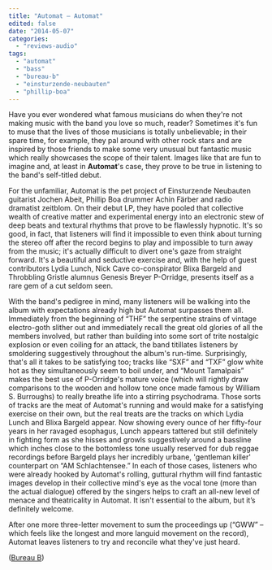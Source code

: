 ```yaml
---
title: "Automat – Automat"
edited: false
date: "2014-05-07"
categories:
  - "reviews-audio"
tags:
  - "automat"
  - "bass"
  - "bureau-b"
  - "einsturzende-neubauten"
  - "phillip-boa"
---
```


Have you ever wondered what famous musicians do when they're not making music with the band you love so much, reader? Sometimes it's fun to muse that the lives of those musicians is totally unbelievable; in their spare time, for example, they pal around with other rock stars and are inspired by those friends to make some very unusual but fantastic music which really showcases the scope of their talent. Images like that are fun to imagine and, at least in **Automat**'s case, they prove to be true in listening to the band's self-titled debut.

For the unfamiliar, Automat is the pet project of Einsturzende Neubauten guitarist Jochen Abeit, Phillip Boa drummer Achin Färber and radio dramatist zeitblom. On their debut LP, they have pooled that collective wealth of creative matter and experimental energy into an electronic stew of deep beats and textural rhythms that prove to be flawlessly hypnotic. It's so good, in fact, that listeners will find it impossible to even think about turning the stereo off after the record begins to play and impossible to turn away from the music; it's actually difficult to divert one's gaze from straight forward. It's a beautiful and seductive exercise and, with the help of guest contributors Lydia Lunch, Nick Cave co-conspirator Blixa Bargeld and Throbbling Gristle alumnus Genesis Breyer P-Orridge, presents itself as a rare gem of a cut seldom seen.

With the band's pedigree in mind, many listeners will be walking into the album with expectations already high but Automat surpasses them all. Immediately from the beginning of “THF” the serpentine strains of vintage electro-goth slither out and immediately recall the great old glories of all the members involved, but rather than building into some sort of trite nostalgic explosion or even coiling for an attack, the band titillates listeners by smoldering suggestively throughout the album's run-time. Surprisingly, that's all it takes to be satisfying too; tracks like “SXF” and “TXF” glow white hot as they simultaneously seem to boil under, and “Mount Tamalpais” makes the best use of P-Orridge's mature voice (which will rightly draw comparisons to the wooden and hollow tone once made famous by William S. Burroughs) to really breathe life into a stirring psychodrama. Those sorts of tracks are the meat of Automat's running and would make for a satisfying exercise on their own, but the real treats are the tracks on which Lydia Lunch and Blixa Bargeld appear. Now showing every ounce of her fifty-four years in her ravaged esophagus, Lunch appears tattered but still definitely in fighting form as she hisses and growls suggestively around a bassline which inches close to the bottomless tone usually reserved for dub reggae recordings before Bargeld plays her incredibly urbane, 'gentleman killer' counterpart on “AM Schlachtensee.” In each of those cases, listeners who were already hooked by Automat's rolling, guttural rhythm will find fantastic images develop in their collective mind's eye as the vocal tone (more than the actual dialogue) offered by the singers helps to craft an all-new level of menace and theatricality in Automat. It isn't essential to the album, but it’s definitely welcome.

After one more three-letter movement to sum the proceedings up (“GWW” – which feels like the longest and more languid movement on the record), Automat leaves listeners to try and reconcile what they've just heard.

([Bureau B](http://www.bureau-b.com/index.php))

